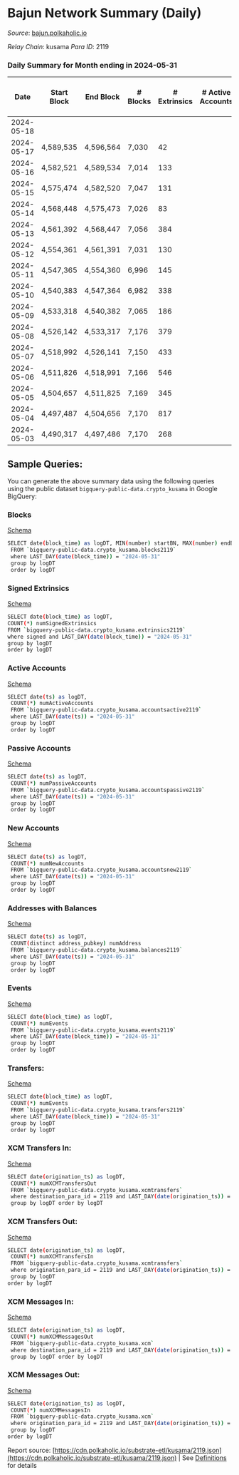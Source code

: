 # Bajun Network Summary (Daily)

_Source_: [bajun.polkaholic.io](https://bajun.polkaholic.io)

*Relay Chain*: kusama
*Para ID*: 2119



### Daily Summary for Month ending in 2024-05-31


| Date    | Start Block | End Block | # Blocks | # Extrinsics | # Active Accounts | # Passive Accounts | # New Accounts | # Addresses | # Events  | # Transfers ($USD) | # XCM Transfers In ($USD) | # XCM Transfers Out ($USD) | # XCM In | # XCM Out | Issues |
|---------|-------------|-----------|----------|--------------|-------------------|--------------------|----------------|-------------|-----------|--------------------|---------------------------|----------------------------|----------|-----------|--------|
| 2024-05-18 |  |  |  |  |  |  |  |  |  |   |   |   |  |  |  |
| 2024-05-17 | 4,589,535 | 4,596,564 | 7,030 | 42 |  |  |  |  | 14,389 | 13  |   |   |  |  |  |
| 2024-05-16 | 4,582,521 | 4,589,534 | 7,014 | 133 |  |  |  |  | 15,088 | 7  |   |   |  |  |  |
| 2024-05-15 | 4,575,474 | 4,582,520 | 7,047 | 131 |  |  |  |  | 15,170 | 2  |   |   |  |  |  |
| 2024-05-14 | 4,568,448 | 4,575,473 | 7,026 | 83 |  |  |  |  | 14,735 | 8  |   |   |  |  |  |
| 2024-05-13 | 4,561,392 | 4,568,447 | 7,056 | 384 |  |  |  |  | 17,142 | 18  |   |   |  |  |  |
| 2024-05-12 | 4,554,361 | 4,561,391 | 7,031 | 130 |  |  |  |  | 15,079 | 11  |   |   |  |  |  |
| 2024-05-11 | 4,547,365 | 4,554,360 | 6,996 | 145 |  |  |  |  | 15,122 | 4  |   |   |  |  |  |
| 2024-05-10 | 4,540,383 | 4,547,364 | 6,982 | 338 |  |  |  |  | 16,627 | 13  |   |   |  |  |  |
| 2024-05-09 | 4,533,318 | 4,540,382 | 7,065 | 186 |  |  |  |  | 15,591 | 28  |   |   |  |  |  |
| 2024-05-08 | 4,526,142 | 4,533,317 | 7,176 | 379 |  |  |  |  | 17,396 | 40  |   |   |  |  |  |
| 2024-05-07 | 4,518,992 | 4,526,141 | 7,150 | 433 |  |  |  |  | 17,767 | 40  |   |   |  |  |  |
| 2024-05-06 | 4,511,826 | 4,518,991 | 7,166 | 546 |  |  |  |  | 18,772 | 110  |   |   |  |  |  |
| 2024-05-05 | 4,504,657 | 4,511,825 | 7,169 | 345 |  |  |  |  | 17,070 | 20  |   |   |  |  |  |
| 2024-05-04 | 4,497,487 | 4,504,656 | 7,170 | 817 |  |  |  |  | 20,882 | 25  |   |   |  |  |  |
| 2024-05-03 | 4,490,317 | 4,497,486 | 7,170 | 268 |  |  |  |  | 16,587 | 13  |   |   |  |  |  |

## Sample Queries:
You can generate the above summary data using the following queries using the public dataset `bigquery-public-data.crypto_kusama` in Google BigQuery:


### Blocks 

[Schema](https://github.com/colorfulnotion/substrate-etl/blob/main/schema/blocks.json)

```bash
SELECT date(block_time) as logDT, MIN(number) startBN, MAX(number) endBN, COUNT(*) numBlocks 
 FROM `bigquery-public-data.crypto_kusama.blocks2119`  
 where LAST_DAY(date(block_time)) = "2024-05-31" 
 group by logDT 
 order by logDT
```

### Signed Extrinsics 

[Schema](https://github.com/colorfulnotion/substrate-etl/blob/main/schema/extrinsics.json)

```bash
SELECT date(block_time) as logDT, 
COUNT(*) numSignedExtrinsics 
FROM `bigquery-public-data.crypto_kusama.extrinsics2119`  
where signed and LAST_DAY(date(block_time)) = "2024-05-31" 
group by logDT 
order by logDT
```

### Active Accounts 

[Schema](https://github.com/colorfulnotion/substrate-etl/blob/main/schema/accountsactive.json)

```bash
SELECT date(ts) as logDT, 
 COUNT(*) numActiveAccounts 
 FROM `bigquery-public-data.crypto_kusama.accountsactive2119` 
 where LAST_DAY(date(ts)) = "2024-05-31" 
 group by logDT 
 order by logDT
```

### Passive Accounts 

[Schema](https://github.com/colorfulnotion/substrate-etl/blob/main/schema/accountspassive.json)

```bash
SELECT date(ts) as logDT, 
 COUNT(*) numPassiveAccounts 
 FROM `bigquery-public-data.crypto_kusama.accountspassive2119` 
 where LAST_DAY(date(ts)) = "2024-05-31" 
 group by logDT 
 order by logDT
```

### New Accounts 

[Schema](https://github.com/colorfulnotion/substrate-etl/blob/main/schema/accountsnew.json)

```bash
SELECT date(ts) as logDT, 
 COUNT(*) numNewAccounts 
 FROM `bigquery-public-data.crypto_kusama.accountsnew2119` 
 where LAST_DAY(date(ts)) = "2024-05-31" 
 group by logDT
 order by logDT
```

### Addresses with Balances 

[Schema](https://github.com/colorfulnotion/substrate-etl/blob/main/schema/balances.json)

```bash
SELECT date(ts) as logDT,
 COUNT(distinct address_pubkey) numAddress 
 FROM `bigquery-public-data.crypto_kusama.balances2119` 
 where LAST_DAY(date(ts)) = "2024-05-31" 
 group by logDT 
 order by logDT
```

### Events 

[Schema](https://github.com/colorfulnotion/substrate-etl/blob/main/schema/events.json)

```bash
SELECT date(block_time) as logDT, 
 COUNT(*) numEvents 
 FROM `bigquery-public-data.crypto_kusama.events2119` 
 where LAST_DAY(date(block_time)) = "2024-05-31" 
 group by logDT 
 order by logDT
```

### Transfers:

[Schema](https://github.com/colorfulnotion/substrate-etl/blob/main/schema/transfers.json)

```bash
SELECT date(block_time) as logDT, 
 COUNT(*) numEvents 
 FROM `bigquery-public-data.crypto_kusama.transfers2119` 
 where LAST_DAY(date(block_time)) = "2024-05-31" 
 group by logDT 
 order by logDT
```

### XCM Transfers In: 

[Schema](https://github.com/colorfulnotion/substrate-etl/blob/main/schema/xcmtransfers.json)

```bash
SELECT date(origination_ts) as logDT, 
 COUNT(*) numXCMTransfersOut 
 FROM `bigquery-public-data.crypto_kusama.xcmtransfers` 
 where destination_para_id = 2119 and LAST_DAY(date(origination_ts)) = "2024-05-31" 
 group by logDT order by logDT
```

### XCM Transfers Out: 

[Schema](https://github.com/colorfulnotion/substrate-etl/blob/main/schema/xcmtransfers.json)

```bash
SELECT date(origination_ts) as logDT, 
 COUNT(*) numXCMTransfersIn 
 FROM `bigquery-public-data.crypto_kusama.xcmtransfers` 
 where origination_para_id = 2119 and LAST_DAY(date(origination_ts)) = "2024-05-31" 
 group by logDT 
order by logDT
```

### XCM Messages In: 

[Schema](https://github.com/colorfulnotion/substrate-etl/blob/main/schema/xcm.json)

```bash
SELECT date(origination_ts) as logDT, 
 COUNT(*) numXCMMessagesOut 
 FROM `bigquery-public-data.crypto_kusama.xcm` 
 where destination_para_id = 2119 and LAST_DAY(date(origination_ts)) = "2024-05-31" 
 group by logDT order by logDT
```

### XCM Messages Out: 

[Schema](https://github.com/colorfulnotion/substrate-etl/blob/main/schema/xcm.json)

```bash
SELECT date(origination_ts) as logDT, 
 COUNT(*) numXCMMessagesIn 
 FROM `bigquery-public-data.crypto_kusama.xcm` 
 where origination_para_id = 2119 and LAST_DAY(date(origination_ts)) = "2024-05-31" 
 group by logDT 
order by logDT
```


Report source: [https://cdn.polkaholic.io/substrate-etl/kusama/2119.json](https://cdn.polkaholic.io/substrate-etl/kusama/2119.json) | See [Definitions](/DEFINITIONS.md) for details
